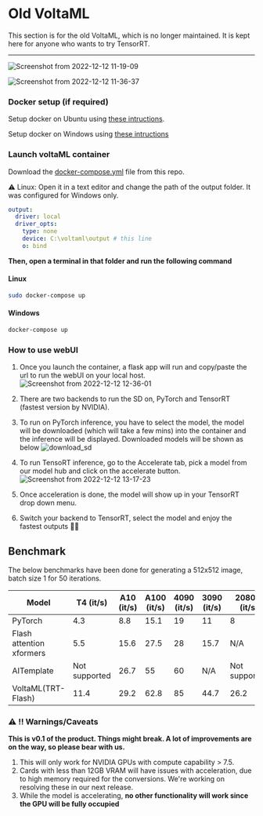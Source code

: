 # Old VoltaML

This section is for the old VoltaML, which is no longer maintained. It is kept here for anyone who wants to try TensorRT.

<hr>

![Screenshot from 2022-12-12 11-19-09](https://user-images.githubusercontent.com/107309002/206970939-f827f7b9-6966-41c1-a2aa-3ed18e73d399.png)

![Screenshot from 2022-12-12 11-36-37](https://user-images.githubusercontent.com/107309002/206972269-1223c567-3df8-41c5-a7b3-f31e544b98aa.png)

### Docker setup (if required)

Setup docker on Ubuntu using [these intructions](https://docs.docker.com/engine/install/ubuntu/).

Setup docker on Windows using [these intructions](https://docs.docker.com/desktop/install/windows-install/)

### Launch voltaML container

Download the [docker-compose.yml](https://raw.githubusercontent.com/VoltaML/voltaML-fast-stable-diffusion/old/docker-compose.yml) file from this repo.

⚠️ Linux: Open it in a text editor and change the path of the output folder. It was configured for Windows only.

```yaml
output:
  driver: local
  driver_opts:
    type: none
    device: C:\voltaml\output # this line
    o: bind
```

**Then, open a terminal in that folder and run the following command**

#### Linux

```bash
sudo docker-compose up
```

#### Windows

```bash
docker-compose up
```

### How to use webUI

1.  Once you launch the container, a flask app will run and copy/paste the url to run the webUI on your local host.
    ![Screenshot from 2022-12-12 12-36-01](https://user-images.githubusercontent.com/107309002/206982082-ee498781-9e6d-4b80-a652-2e4e29a2835e.png)

2.  There are two backends to run the SD on, PyTorch and TensorRT (fastest version by NVIDIA).
3.  To run on PyTorch inference, you have to select the model, the model will be downloaded (which will take a few mins) into the container and the inference will be displayed. Downloaded models will be shown as below
    ![download_sd](https://user-images.githubusercontent.com/107309002/206983689-5f40f446-426b-45b7-88fa-db224099dd8e.png)
4.  To run TensoRT inference, go to the Accelerate tab, pick a model from our model hub and click on the accelerate button. <br/>
    ![Screenshot from 2022-12-12 13-17-23](https://user-images.githubusercontent.com/107309002/206989892-6f04dbdf-312b-41b3-bb69-684610659fae.png)
5.  Once acceleration is done, the model will show up in your TensorRT drop down menu.
6.  Switch your backend to TensorRT, select the model and enjoy the fastest outputs 🚀🚀

## Benchmark

The below benchmarks have been done for generating a 512x512 image, batch size 1 for 50 iterations.

| Model                    | T4 (it/s)     | A10 (it/s) | A100 (it/s) | 4090 (it/s) | 3090 (it/s) | 2080Ti (it/s) |
| ------------------------ | ------------- | ---------- | ----------- | ----------- | ----------- | ------------- |
| PyTorch                  | 4.3           | 8.8        | 15.1        | 19          | 11          | 8             |
| Flash attention xformers | 5.5           | 15.6       | 27.5        | 28          | 15.7        | N/A           |
| AITemplate               | Not supported | 26.7       | 55          | 60          | N/A         | Not supported |
| VoltaML(TRT-Flash)       | 11.4          | 29.2       | 62.8        | 85          | 44.7        | 26.2          |

### ⚠️ ‼️ Warnings/Caveats

**This is v0.1 of the product. Things might break. A lot of improvements are on the way, so please bear with us.**

1. This will only work for NVIDIA GPUs with compute capability > 7.5.
2. Cards with less than 12GB VRAM will have issues with acceleration, due to high memory required for the conversions. We're working on resolving these in our next release.
3. While the model is accelerating, **no other functionality will work since the GPU will be fully occupied**
